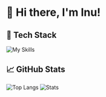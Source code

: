# 👋 Hi there, I'm Inu!

## 🔧 Tech Stack
![My Skills](https://skillicons.dev/icons?i=js,ts,react,laravel,mysql,postgres,nextjs)


## 📈 GitHub Stats
![Top Langs](https://github-readme-stats.vercel.app/api/top-langs/?username=inuwr1&layout=compact&theme=tokyonight)
![Stats](https://github-readme-stats.vercel.app/api?username=inuwr19&show_icons=true&theme=tokyonight)
